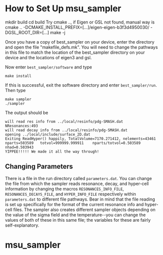 # How to Set Up msu_sampler

mkdir build
cd build
Try cmake .., if Eigen or GSL not found, manual way is
cmake .. -DCMAKE_INSTALL_PREFIX=[...]/eigen-eigen-b3f3d4950030/ -DGSL_ROOT_DIR=[...]
make -j

Once you have a copy of best_sampler on your device, enter the directory and open the file "makefile_defs.mk". You will need to change the pathways in this file to match the location of the best_sampler directory on your device and the locations of eigen3 and gsl.

Now enter `best_sampler/software` and type

	make install

If this is successful, exit the software directory and enter `best_sampler/run`. Then type

	make sampler
	./sampler

The output should be

	will read res info from ../local/resinfo/pdg-SMASH.dat
	NResonances:493
	will read decay info from ../local/resinfo/pdg-SMASH.dat
	opening ../local/include/surface_2D.dat
	Exiting ReadHyper() happily, TotalVolume=7170.271412, nelements=43461
	nparts=503589	totvol=999999.999911	nparts/totvol=0.503589	nhad=0.503943
	YIPPEE!!!!! We made it all the way through!

## Changing Parameters

There is a file in the run directory called `parameters.dat`. You can change the file from which the sampler reads resonance, decay, and hyper-cell information by changing the macros `RESONANCES_INFO_FILE`, `RESONANCES_DECAYS_FILE`, and `HYPER_INFO_FILE` respectively within `parameters.dat` to different file pathways. Bear in mind that the file reading is set up specifically for the format of the current resonance info and hyper-cell files. The sampler also creates different sampler objects depending on the value of the sigma field and the temperature--you can change the values of both of these in this same file; the variables for these are fairly self-explanatory.
# msu_sampler
